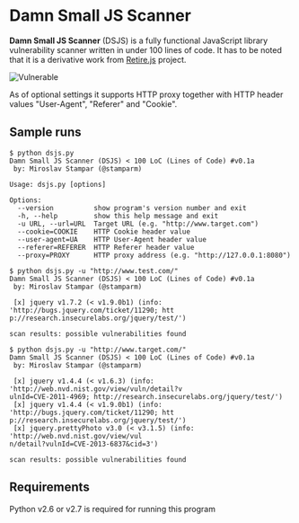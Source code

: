Damn Small JS Scanner
=========

**Damn Small JS Scanner** (DSJS) is a fully functional JavaScript library vulnerability scanner written in under 100 lines of code. It has to be noted that it is a derivative work from [Retire.js](https://bekk.github.io/retire.js/) project.

![Vulnerable](http://i.imgur.com/RpRBvxV.png)

As of optional settings it supports HTTP proxy together with HTTP header values "User-Agent", "Referer" and "Cookie".

Sample runs
----

```
$ python dsjs.py 
Damn Small JS Scanner (DSJS) < 100 LoC (Lines of Code) #v0.1a
 by: Miroslav Stampar (@stamparm)

Usage: dsjs.py [options]

Options:
  --version          show program's version number and exit
  -h, --help         show this help message and exit
  -u URL, --url=URL  Target URL (e.g. "http://www.target.com")
  --cookie=COOKIE    HTTP Cookie header value
  --user-agent=UA    HTTP User-Agent header value
  --referer=REFERER  HTTP Referer header value
  --proxy=PROXY      HTTP proxy address (e.g. "http://127.0.0.1:8080")
```

```
$ python dsjs.py -u "http://www.test.com/"
Damn Small JS Scanner (DSJS) < 100 LoC (Lines of Code) #v0.1a
 by: Miroslav Stampar (@stamparm)

 [x] jquery v1.7.2 (< v1.9.0b1) (info: 'http://bugs.jquery.com/ticket/11290; htt
p://research.insecurelabs.org/jquery/test/')

scan results: possible vulnerabilities found
```

```
$ python dsjs.py -u "http://www.target.com/"
Damn Small JS Scanner (DSJS) < 100 LoC (Lines of Code) #v0.1a
 by: Miroslav Stampar (@stamparm)

 [x] jquery v1.4.4 (< v1.6.3) (info: 'http://web.nvd.nist.gov/view/vuln/detail?v
ulnId=CVE-2011-4969; http://research.insecurelabs.org/jquery/test/')
 [x] jquery v1.4.4 (< v1.9.0b1) (info: 'http://bugs.jquery.com/ticket/11290; htt
p://research.insecurelabs.org/jquery/test/')
 [x] jquery.prettyPhoto v3.0 (< v3.1.5) (info: 'http://web.nvd.nist.gov/view/vul
n/detail?vulnId=CVE-2013-6837&cid=3')

scan results: possible vulnerabilities found
```

Requirements
----

Python v2.6 or v2.7 is required for running this program
